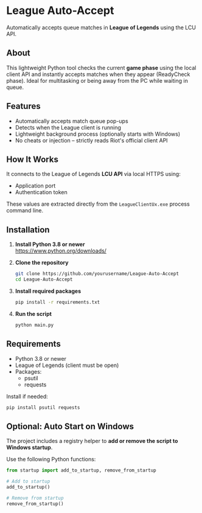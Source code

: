# League Auto-Accept

Automatically accepts queue matches in **League of Legends** using the LCU API.

## About

This lightweight Python tool checks the current **game phase** using the local client API and instantly accepts matches when they appear (ReadyCheck phase). Ideal for multitasking or being away from the PC while waiting in queue.

## Features

- Automatically accepts match queue pop-ups
- Detects when the League client is running
- Lightweight background process (optionally starts with Windows)
- No cheats or injection – strictly reads Riot's official client API

## How It Works

It connects to the League of Legends **LCU API** via local HTTPS using:
- Application port
- Authentication token

These values are extracted directly from the `LeagueClientUx.exe` process command line.

## Installation

1. **Install Python 3.8 or newer**  
   https://www.python.org/downloads/

2. **Clone the repository**
   ```bash
   git clone https://github.com/yourusername/League-Auto-Accept
   cd League-Auto-Accept
   ```

3. **Install required packages**
   ```bash
   pip install -r requirements.txt
   ```

4. **Run the script**
   ```bash
   python main.py
   ```

## Requirements

- Python 3.8 or newer
- League of Legends (client must be open)
- Packages:
  - psutil
  - requests

Install if needed:
```bash
pip install psutil requests
```

## Optional: Auto Start on Windows

The project includes a registry helper to **add or remove the script to Windows startup**.

Use the following Python functions:

```python
from startup import add_to_startup, remove_from_startup

# Add to startup
add_to_startup()

# Remove from startup
remove_from_startup()
```
